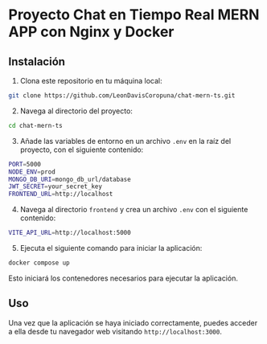 # Proyecto Chat en Tiempo Real MERN APP con Nginx y Docker

## Instalación

1. Clona este repositorio en tu máquina local:

```bash
git clone https://github.com/LeonDavisCoropuna/chat-mern-ts.git
```

2. Navega al directorio del proyecto:

```bash
cd chat-mern-ts
```

3. Añade las variables de entorno en un archivo `.env` en la raíz del proyecto, con el siguiente contenido:

```bash
PORT=5000
NODE_ENV=prod
MONGO_DB_URI=mongo_db_url/database
JWT_SECRET=your_secret_key
FRONTEND_URL=http://localhost
```

4. Navega al directorio `frontend` y crea un archivo `.env` con el siguiente contenido:

```bash
VITE_API_URL=http://localhost:5000
```

5. Ejecuta el siguiente comando para iniciar la aplicación:

```bash
docker compose up
```

Esto iniciará los contenedores necesarios para ejecutar la aplicación.

## Uso

Una vez que la aplicación se haya iniciado correctamente, puedes acceder a ella desde tu navegador web visitando `http://localhost:3000`.